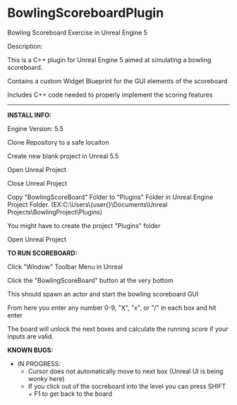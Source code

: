 # BowlingScoreboardPlugin
Bowling Scoreboard Exercise in Unreal Engine 5

Description:

This is a C++ plugin for Unreal Engine 5 aimed at simulating a bowling scoreboard.

Contains a custom Widget Blueprint for the GUI elements of the scoreboard

Includes C++ code needed to properly implement the scoring features


---------------------------------------------------------------------------------------------------


**INSTALL INFO:**


Engine Version: 5.5

Clone Repository to a safe locaiton

Create new blank project in Unreal 5.5

Open Unreal Project

Close Unreal Project

Copy "BowlingScoreBoard" Folder to "Plugins" Folder in Unreal Engine Project Folder. (EX:C:\Users\\{user{}\Documents\Unreal Projects\BowlingProject\Plugins) 

You might have to create the project "Plugins" folder

Open Unreal Project


**TO RUN SCOREBOARD:**


Click "Window" Toolbar Menu in Unreal

Click the "BowlingScoreBoard" button at the very bottom

This should spawn an actor and start the bowling scoreboard GUI

From here you enter any number 0-9, "X", "x", or "/" in each box and hit enter

The board will unlock the next boxes and calculate the running score if your 
inputs are valid.


**KNOWN BUGS:**

- IN PROGRESS:
  - Cursor does not automatically move to next box (Unreal UI is being wonky here)
  - If you click out of the socreboard into the level you can press SHIFT + F1 to get back to the board
